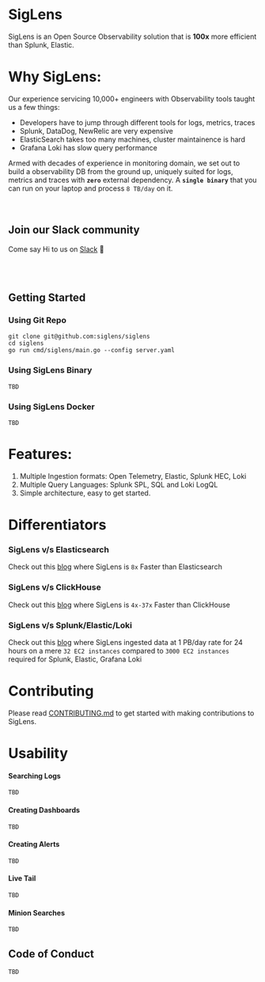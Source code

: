 # SigLens

SigLens is an Open Source Observability solution that is **100x** more efficient than Splunk, Elastic. 

# Why SigLens:
Our experience servicing 10,000+ engineers with Observability tools taught us a few things:

- Developers have to jump through different tools for logs, metrics, traces
- Splunk, DataDog, NewRelic are very expensive
- ElasticSearch takes too many machines, cluster maintainence is hard
- Grafana Loki has slow query performance

Armed with decades of experience in monitoring domain, we set out to build a observability DB from the ground up, uniquely suited for logs, metrics and traces with **`zero`** external dependency. A **`single binary`** that you can run on your laptop and process `8 TB/day` on it.  
<br /><br />


## Join our Slack community

Come say Hi to us on [Slack](https://www.siglens.com/slack) 👋

<br /><br />

## Getting Started

### Using Git Repo
```
git clone git@github.com:siglens/siglens
cd siglens
go run cmd/siglens/main.go --config server.yaml
```

### Using SigLens Binary
`TBD`

### Using SigLens Docker
`TBD`

# Features:

1. Multiple Ingestion formats: Open Telemetry, Elastic, Splunk HEC, Loki
2. Multiple Query Languages: Splunk SPL, SQL and Loki LogQL
3. Simple architecture, easy to get started.

# Differentiators

### SigLens v/s Elasticsearch 
Check out this [blog](https://www.sigscalr.io/blog/sigscalr-vs-elasticsearch.html) where SigLens is ` 8x ` Faster than Elasticsearch

### SigLens v/s ClickHouse 
Check out this [blog](https://www.sigscalr.io/blog/sigscalr-vs-clickhouse.html) where SigLens is `4x-37x` Faster than ClickHouse

### SigLens v/s Splunk/Elastic/Loki  
Check out this [blog](https://www.sigscalr.io/blog/petabyte-of-observability-data.html) where SigLens ingested data at 1 PB/day rate for 24 hours on a mere `32 EC2 instances` compared to `3000 EC2 instances` required for Splunk, Elastic, Grafana Loki

# Contributing

Please read [CONTRIBUTING.md](CONTRIBUTING.md) to get started with making contributions to SigLens.

# Usability

#### Searching Logs
`TBD`

#### Creating Dashboards
`TBD`

#### Creating Alerts
`TBD`

#### Live Tail
`TBD`

#### Minion Searches
`TBD`



## Code of Conduct
`TBD`


